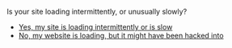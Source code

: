 <p>Is your site loading intermittently, or unusually slowly?</p><blockquote></blockquote><article><ul>
<li><a href="../loading_intermittently_end">Yes, my site is loading intermittently or is slow</a></li>
<li><a href="../website_defaced">No, my website is loading, but it might have been hacked into</a></li>
</ul>
</article>